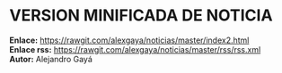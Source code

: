 # VERSION MINIFICADA DE NOTICIA
**Enlace:** https://rawgit.com/alexgaya/noticias/master/index2.html  
**Enlace rss:** https://rawgit.com/alexgaya/noticias/master/rss/rss.xml  
**Autor:** Alejandro Gayá  
